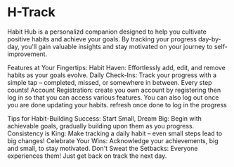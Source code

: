 # H-Track
 
Habit Hub is  a personalizd companion designed to help you cultivate positive habits and achieve your goals. By tracking your progress day-by-day, you'll gain valuable insights and stay motivated on your journey to self-improvement.

Features at Your Fingertips:
Habit Haven: Effortlessly add, edit, and remove habits as your goals evolve.
Daily Check-Ins: Track your progress with a simple tap – completed, missed, or somewhere in between. Every step counts!
Account Registration: create you own account by registering then log in so that you can access various features. You can also log out once you are done updating your habits.
refresh once done to log in the progress


Tips for Habit-Building Success:
Start Small, Dream Big: Begin with achievable goals, gradually building upon them as you progress.
Consistency is King: Make tracking a daily habit – even small steps lead to big changes!
Celebrate Your Wins: Acknowledge your achievements, big and small, to stay motivated.
Don't Sweat the Setbacks: Everyone experiences them! Just get back on track the next day.
